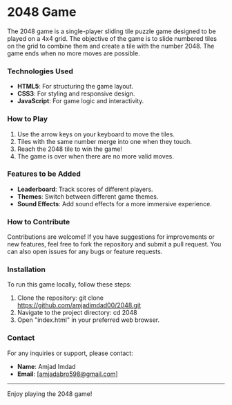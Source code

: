 # 2048 Game

The 2048 game is a single-player sliding tile puzzle game designed to be played on a 4x4 grid. The objective of the game is to slide numbered tiles on the grid to combine them and create a tile with the number 2048. The game ends when no more moves are possible.

### Technologies Used

- **HTML5**: For structuring the game layout.
- **CSS3**: For styling and responsive design.
- **JavaScript**: For game logic and interactivity.

### How to Play

1. Use the arrow keys on your keyboard to move the tiles.
2. Tiles with the same number merge into one when they touch.
3. Reach the 2048 tile to win the game!
4. The game is over when there are no more valid moves.

### Features to be Added

- **Leaderboard**: Track scores of different players.
- **Themes**: Switch between different game themes.
- **Sound Effects**: Add sound effects for a more immersive experience.

### How to Contribute

Contributions are welcome! If you have suggestions for improvements or new features, feel free to fork the repository and submit a pull request. You can also open issues for any bugs or feature requests.

### Installation

To run this game locally, follow these steps:

1. Clone the repository:
   git clone https://github.com/amjadimdad00/2048.git
2. Navigate to the project directory:
   cd 2048
3. Open "index.html" in your preferred web browser.

### Contact

For any inquiries or support, please contact:

- **Name**: Amjad Imdad
- **Email**: [amjadabro598@gmail.com]

---

Enjoy playing the 2048 game!
